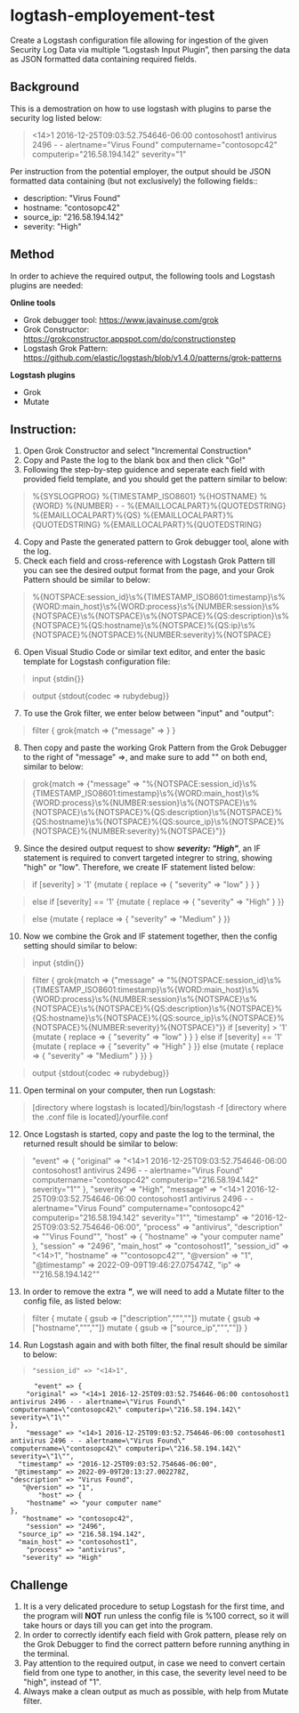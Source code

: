 # logtash-employement-test
Create a Logstash configuration file allowing for ingestion of the given Security Log Data via multiple “Logstash Input Plugin”, then parsing the data as JSON formatted data containing required fields.

## Background
This is a demostration on how to use logstash with plugins to parse the security log listed below:
><14>1 2016-12-25T09:03:52.754646-06:00 contosohost1 antivirus 2496 - - alertname="Virus Found" computername="contosopc42" computerip="216.58.194.142" severity="1"

Per instruction from the potential employer, the output should be JSON formatted data containing (but not exclusively) the following fields::
- description: "Virus Found" 
- hostname: "contosopc42" 
- source_ip: "216.58.194.142" 
- severity: "High"

## Method
In order to achieve the required output, the following tools and Logstash plugins are needed:

**Online tools**
- Grok debugger tool: https://www.javainuse.com/grok
- Grok Constructor: https://grokconstructor.appspot.com/do/constructionstep
- Logstash Grok Pattern: https://github.com/elastic/logstash/blob/v1.4.0/patterns/grok-patterns

**Logstash plugins**
- Grok
- Mutate

## Instruction:
1. Open Grok Constructor and select "Incremental Construction"
2. Copy and Paste the log to the blank box and then click "Go!"
3. Following the step-by-step guidence and seperate each field with provided field template, and you should get the pattern similar to below:
>%{SYSLOGPROG} %{TIMESTAMP_ISO8601} %{HOSTNAME} %{WORD} %{NUMBER} - - %{EMAILLOCALPART}%{QUOTEDSTRING} %{EMAILLOCALPART}%{QS} %{EMAILLOCALPART}%{QUOTEDSTRING} %{EMAILLOCALPART}%{QUOTEDSTRING}
4. Copy and Paste the generated pattern to Grok debugger tool, alone with the log.
5. Check each field and cross-reference with Logstash Grok Pattern till you can see the desired output format from the page, and your Grok Pattern should be similar to below:
>%{NOTSPACE:session_id}\s%{TIMESTAMP_ISO8601:timestamp}\s%{WORD:main_host}\s%{WORD:process}\s%{NUMBER:session}\s%{NOTSPACE}\s%{NOTSPACE}\s%{NOTSPACE}%{QS:description}\s%{NOTSPACE}%{QS:hostname}\s%{NOTSPACE}%{QS:ip}\s%{NOTSPACE}%{NOTSPACE}%{NUMBER:severity}%{NOTSPACE}
6. Open Visual Studio Code or similar text editor, and enter the basic template for Logstash configuration file:
>input {stdin{}}

>output {stdout{codec => rubydebug}}

7. To use the Grok filter, we enter below between "input" and "output":
>filter {
    grok{match => {"message" => }
}
8. Then copy and paste the working Grok Pattern from the Grok Debugger to the right of "message" =>, and make sure to add "" on both end, similar to below:
>grok{match => {"message" => "%{NOTSPACE:session_id}\s%{TIMESTAMP_ISO8601:timestamp}\s%{WORD:main_host}\s%{WORD:process}\s%{NUMBER:session}\s%{NOTSPACE}\s%{NOTSPACE}\s%{NOTSPACE}%{QS:description}\s%{NOTSPACE}%{QS:hostname}\s%{NOTSPACE}%{QS:source_ip}\s%{NOTSPACE}%{NOTSPACE}%{NUMBER:severity}%{NOTSPACE}"}}

9. Since the desired output request to show ***severity: "High"***, an IF statement is required to convert targeted integrer to string, showing "high" or "low". Therefore, we create IF statement listed below:
>if [severity] > '1' {mutate { replace => { "severity" => "low" } } }

>else if [severity] == '1' {mutate { replace => { "severity" => "High" } }} 

>else {mutate { replace => { "severity" => "Medium" } }}
10. Now we combine the Grok and IF statement together, then the config setting should similar to below:
>input {stdin{}}

>filter {
    grok{match => {"message" => "%{NOTSPACE:session_id}\s%{TIMESTAMP_ISO8601:timestamp}\s%{WORD:main_host}\s%{WORD:process}\s%{NUMBER:session}\s%{NOTSPACE}\s%{NOTSPACE}\s%{NOTSPACE}%{QS:description}\s%{NOTSPACE}%{QS:hostname}\s%{NOTSPACE}%{QS:source_ip}\s%{NOTSPACE}%{NOTSPACE}%{NUMBER:severity}%{NOTSPACE}"}}
    if [severity] > '1' {mutate { replace => { "severity" => "low" } } } 
    else if [severity] == '1' {mutate { replace => { "severity" => "High" } }} 
    else {mutate { replace => { "severity" => "Medium" } }}
}

>output {stdout{codec => rubydebug}}

11. Open terminal on your computer, then run Logstash:
>[directory where logstash is located]/bin/logstash -f [directory where the .conf file is located]/yourfile.conf

12. Once Logstash is started, copy and paste the log to the terminal, the returned result should be similar to below:
>"event" => {
        "original" => "<14>1 2016-12-25T09:03:52.754646-06:00 contosohost1 antivirus 2496 - - alertname=\"Virus Found\" computername=\"contosopc42\" computerip=\"216.58.194.142\" severity=\"1\""
    },
       "severity" => "High",
        "message" => "<14>1 2016-12-25T09:03:52.754646-06:00 contosohost1 antivirus 2496 - - alertname=\"Virus Found\" computername=\"contosopc42\" computerip=\"216.58.194.142\" severity=\"1\"",
      "timestamp" => "2016-12-25T09:03:52.754646-06:00",
        "process" => "antivirus",
    "description" => "\"Virus Found\"",
           "host" => {
        "hostname" => "your computer name"
    },
        "session" => "2496",
      "main_host" => "contosohost1",
     "session_id" => "<14>1",
       "hostname" => "\"contosopc42\"",
       "@version" => "1",
     "@timestamp" => 2022-09-09T19:46:27.075474Z,
             "ip" => "\"216.58.194.142\""

13. In order to remove the extra ***\"***, we will need to add a Mutate filter to the config file, as listed below:
>filter {
    mutate { gsub => ["description","\"",""]}
    mutate { gsub => ["hostname","\"",""]}
    mutate { gsub => ["source_ip","\"",""]}
}

14. Run Logstash again and with both filter, the final result should be similar to below:
>     "session_id" => "<14>1",
          "event" => {
        "original" => "<14>1 2016-12-25T09:03:52.754646-06:00 contosohost1 antivirus 2496 - - alertname=\"Virus Found\" computername=\"contosopc42\" computerip=\"216.58.194.142\" severity=\"1\""
    },
        "message" => "<14>1 2016-12-25T09:03:52.754646-06:00 contosohost1 antivirus 2496 - - alertname=\"Virus Found\" computername=\"contosopc42\" computerip=\"216.58.194.142\" severity=\"1\"",
      "timestamp" => "2016-12-25T09:03:52.754646-06:00",
     "@timestamp" => 2022-09-09T20:13:27.002278Z,
    "description" => "Virus Found",
       "@version" => "1",
           "host" => {
        "hostname" => "your computer name"
    },
       "hostname" => "contosopc42",
        "session" => "2496",
      "source_ip" => "216.58.194.142",
      "main_host" => "contosohost1",
        "process" => "antivirus",
       "severity" => "High"

## Challenge
1. It is a very delicated procedure to setup Logstash for the first time, and the program will **NOT** run unless the config file is %100 correct, so it will take hours or days till you can get into the program.
2. In order to correctly identify each field with Grok pattern, please rely on the Grok Debugger to find the correct pattern before running anything in the terminal.
3. Pay attention to the required output, in case we need to convert certain field from one type to another, in this case, the severity level need to be "high", instead of "1".
4. Always make a clean output as much as possible, with help from Mutate filter.
